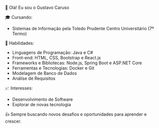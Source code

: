 👋 Olá! Eu sou o Gustavo Caruso


🎓 Cursando:
- Sistemas de Informação pela Toledo Prudente Centro Universitário (7º Termo)
  

🔧 Habilidades:
- Linguagens de Programação: Java e C#
- Front-end: HTML, CSS, Bootstrap e React.js
- Frameworks e Bibliotecas: Node.js, Spring Boot e ASP.NET Core
- Ferramentas e Tecnologias: Docker e Git
- Modelagem de Banco de Dados
- Análise de Requisitos
  

📈 Interesses:
- Desenvolvimento de Software
- Explorar de novas tecnologia
  

👍 Sempre buscando novos desafios e oportunidades para aprender e crescer.
